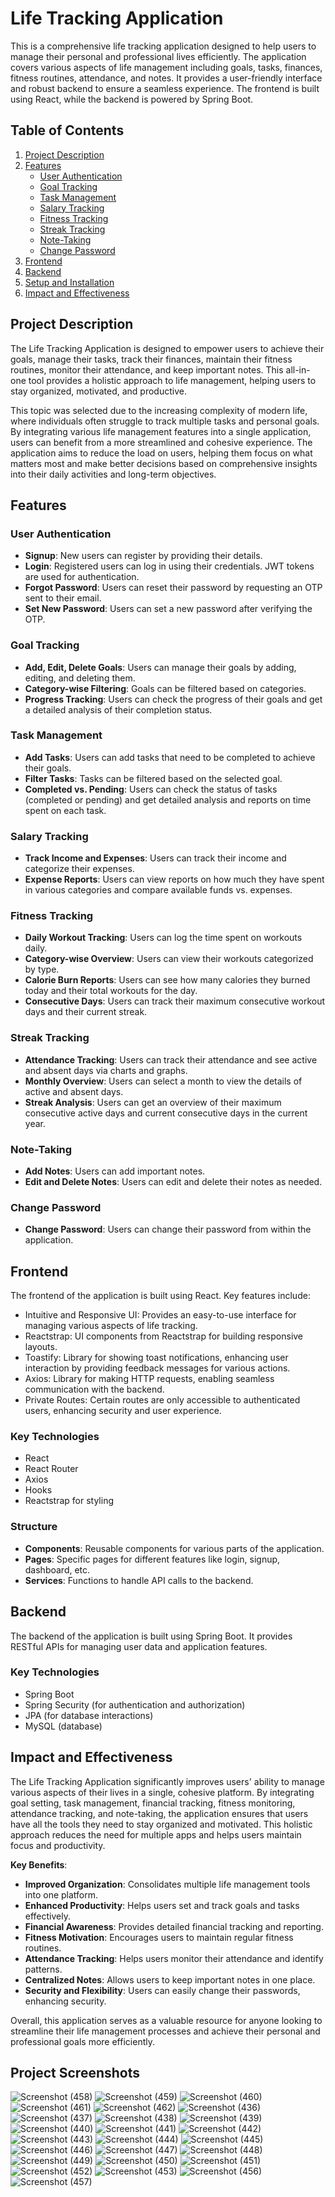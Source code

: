 # Life Tracking Application

This is a comprehensive life tracking application designed to help users to manage their personal and professional lives efficiently. The application covers various aspects of life management including goals, tasks, finances, fitness routines, attendance, and notes. It provides a user-friendly interface and robust backend to ensure a seamless experience. The frontend is built using React, while the backend is powered by Spring Boot.

## Table of Contents

1. [Project Description](#project-description)
2. [Features](#features)
   - [User Authentication](#user-authentication)
   - [Goal Tracking](#goal-tracking)
   - [Task Management](#task-management)
   - [Salary Tracking](#salary-tracking)
   - [Fitness Tracking](#fitness-tracking)
   - [Streak Tracking](#streak-tracking)
   - [Note-Taking](#note-taking)
   - [Change Password](#change-password)
3. [Frontend](#frontend)
4. [Backend](#backend)
5. [Setup and Installation](#setup-and-installation)
6. [Impact and Effectiveness](#impact-and-effectiveness)

## Project Description

The Life Tracking Application is designed to empower users to achieve their goals, manage their tasks, track their finances, maintain their fitness routines, monitor their attendance, and keep important notes. This all-in-one tool provides a holistic approach to life management, helping users to stay organized, motivated, and productive.

This topic was selected due to the increasing complexity of modern life, where individuals often struggle to track multiple tasks and personal goals. 
By integrating various life management features into a single application, users can benefit from a more streamlined and cohesive experience. 
The application aims to reduce the load on users, helping them focus on what matters most and make better decisions based on comprehensive insights into their daily activities and long-term objectives.

## Features

### User Authentication

- **Signup**: New users can register by providing their details.
- **Login**: Registered users can log in using their credentials. JWT tokens are used for authentication.
- **Forgot Password**: Users can reset their password by requesting an OTP sent to their email.
- **Set New Password**: Users can set a new password after verifying the OTP.

### Goal Tracking

- **Add, Edit, Delete Goals**: Users can manage their goals by adding, editing, and deleting them.
- **Category-wise Filtering**: Goals can be filtered based on categories.
- **Progress Tracking**: Users can check the progress of their goals and get a detailed analysis of their completion status.

### Task Management

- **Add Tasks**: Users can add tasks that need to be completed to achieve their goals.
- **Filter Tasks**: Tasks can be filtered based on the selected goal.
- **Completed vs. Pending**: Users can check the status of tasks (completed or pending) and get detailed analysis and reports on time spent on each task.

### Salary Tracking

- **Track Income and Expenses**: Users can track their income and categorize their expenses.
- **Expense Reports**: Users can view reports on how much they have spent in various categories and compare available funds vs. expenses.

### Fitness Tracking

- **Daily Workout Tracking**: Users can log the time spent on workouts daily.
- **Category-wise Overview**: Users can view their workouts categorized by type.
- **Calorie Burn Reports**: Users can see how many calories they burned today and their total workouts for the day.
- **Consecutive Days**: Users can track their maximum consecutive workout days and their current streak.

### Streak Tracking

- **Attendance Tracking**: Users can track their attendance and see active and absent days via charts and graphs.
- **Monthly Overview**: Users can select a month to view the details of active and absent days.
- **Streak Analysis**: Users can get an overview of their maximum consecutive active days and current consecutive days in the current year.

### Note-Taking

- **Add Notes**: Users can add important notes.
- **Edit and Delete Notes**: Users can edit and delete their notes as needed.

### Change Password

- **Change Password**: Users can change their password from within the application.

## Frontend

The frontend of the application is built using React. Key features include:
- Intuitive and Responsive UI: Provides an easy-to-use interface for managing various aspects of life tracking.
- Reactstrap: UI components from Reactstrap for building responsive layouts.
- Toastify: Library for showing toast notifications, enhancing user interaction by providing feedback messages for various actions.
- Axios: Library for making HTTP requests, enabling seamless communication with the backend.
- Private Routes: Certain routes are only accessible to authenticated users, enhancing security and user experience.


### Key Technologies

- React
- React Router
- Axios
- Hooks
- Reactstrap for styling

### Structure

- **Components**: Reusable components for various parts of the application.
- **Pages**: Specific pages for different features like login, signup, dashboard, etc.
- **Services**: Functions to handle API calls to the backend.

## Backend

The backend of the application is built using Spring Boot. It provides RESTful APIs for managing user data and application features.

### Key Technologies

- Spring Boot
- Spring Security (for authentication and authorization)
- JPA (for database interactions)
- MySQL (database)

## Impact and Effectiveness

The Life Tracking Application significantly improves users' ability to manage various aspects of their lives in a single, cohesive platform. By integrating goal setting, task management, financial tracking, fitness monitoring, attendance tracking, and note-taking, the application ensures that users have all the tools they need to stay organized and motivated. This holistic approach reduces the need for multiple apps and helps users maintain focus and productivity.

**Key Benefits**:

- **Improved Organization**: Consolidates multiple life management tools into one platform.
- **Enhanced Productivity**: Helps users set and track goals and tasks effectively.
- **Financial Awareness**: Provides detailed financial tracking and reporting.
- **Fitness Motivation**: Encourages users to maintain regular fitness routines.
- **Attendance Tracking**: Helps users monitor their attendance and identify patterns.
- **Centralized Notes**: Allows users to keep important notes in one place.
- **Security and Flexibility**: Users can easily change their passwords, enhancing security.

Overall, this application serves as a valuable resource for anyone looking to streamline their life management processes and achieve their personal and professional goals more efficiently.

## Project Screenshots
![Screenshot (458)](https://github.com/Geeta259/Life-Tracking-System/assets/75520947/d7234b25-9635-4c77-a90f-472ab508309b)
![Screenshot (459)](https://github.com/Geeta259/Life-Tracking-System/assets/75520947/5637618c-3a97-4406-9eda-13c3861c89e6)
![Screenshot (460)](https://github.com/Geeta259/Life-Tracking-System/assets/75520947/31bb348a-847d-4f30-b353-df3e021a4640)
![Screenshot (461)](https://github.com/Geeta259/Life-Tracking-System/assets/75520947/846dbe89-bd8b-441c-8a95-e501a8c92d3a)
![Screenshot (462)](https://github.com/Geeta259/Life-Tracking-System/assets/75520947/bcc40003-6bb6-4f2e-ae9f-0ab39bfaf162)
![Screenshot (436)](https://github.com/Geeta259/Life-Tracking-System/assets/75520947/42f03a5c-31f6-44ba-821a-c071a1c5411e)
![Screenshot (437)](https://github.com/Geeta259/Life-Tracking-System/assets/75520947/dc7614cc-f16e-4bfd-acd6-2512e5654045)
![Screenshot (438)](https://github.com/Geeta259/Life-Tracking-System/assets/75520947/8a17e2e0-ee1f-45dd-8d71-491fe7348adb)
![Screenshot (439)](https://github.com/Geeta259/Life-Tracking-System/assets/75520947/24b97621-57ad-48e8-9c51-4427e588a4b7)
![Screenshot (440)](https://github.com/Geeta259/Life-Tracking-System/assets/75520947/d2c3ca4a-4efc-4a61-ba00-02d3244e0ca4)
![Screenshot (441)](https://github.com/Geeta259/Life-Tracking-System/assets/75520947/9b76ef58-cf76-4e31-959f-ac5a8343775a)
![Screenshot (442)](https://github.com/Geeta259/Life-Tracking-System/assets/75520947/641229f5-35c9-499f-97cc-e4c400fd5711)
![Screenshot (443)](https://github.com/Geeta259/Life-Tracking-System/assets/75520947/413b7f2c-50e6-433e-845f-4d7595b2fefb)
![Screenshot (444)](https://github.com/Geeta259/Life-Tracking-System/assets/75520947/9476d703-c991-40f4-a4f3-e9caad1d2b7f)
![Screenshot (445)](https://github.com/Geeta259/Life-Tracking-System/assets/75520947/7904bd94-f1e3-4e1b-b008-e515f76b0072)
![Screenshot (446)](https://github.com/Geeta259/Life-Tracking-System/assets/75520947/a66a58dc-9d68-44ed-9316-922197c0e216)
![Screenshot (447)](https://github.com/Geeta259/Life-Tracking-System/assets/75520947/a6017f06-f13e-4fa0-b66b-b6d854de121a)
![Screenshot (448)](https://github.com/Geeta259/Life-Tracking-System/assets/75520947/6413ebcb-d914-4a53-9b92-c168429c294b)
![Screenshot (449)](https://github.com/Geeta259/Life-Tracking-System/assets/75520947/e166535e-6b24-4778-8e26-d457cbdc5ab3)
![Screenshot (450)](https://github.com/Geeta259/Life-Tracking-System/assets/75520947/4fd2442d-ccb8-470b-9fe0-6324ce3e3350)
![Screenshot (451)](https://github.com/Geeta259/Life-Tracking-System/assets/75520947/23cb5d43-bc2d-44dd-b631-9441a1d8150a)
![Screenshot (452)](https://github.com/Geeta259/Life-Tracking-System/assets/75520947/eacee36a-3e11-4261-9a18-5d14cb682013)
![Screenshot (453)](https://github.com/Geeta259/Life-Tracking-System/assets/75520947/cbbe8e60-4d7e-4c12-bde3-96af48e377e0)
![Screenshot (456)](https://github.com/Geeta259/Life-Tracking-System/assets/75520947/0656e313-f5c6-4a90-ab24-0c61d3003814)
![Screenshot (457)](https://github.com/Geeta259/Life-Tracking-System/assets/75520947/67177575-7284-4137-9265-81d698b75112)

